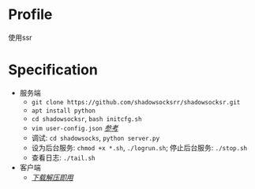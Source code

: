 # Profile
使用ssr

# Specification
  * 服务端
    * `git clone https://github.com/shadowsocksrr/shadowsocksr.git`
    * `apt install python`
    * `cd shadowsocksr`, `bash initcfg.sh`
    * `vim user-config.json` [*参考*](https://doubibackup.com/0f4p8oki-3.html)
    * 调试: `cd shadowsocks`, `python server.py`
    * 设为后台服务: `chmod +x *.sh`, `./logrun.sh`; 停止后台服务: `./stop.sh`
    * 查看日志: `./tail.sh`
  * 客户端
    * [*下载解压即用*](https://github.com/shadowsocksrr/shadowsocksr-csharp/releases)
